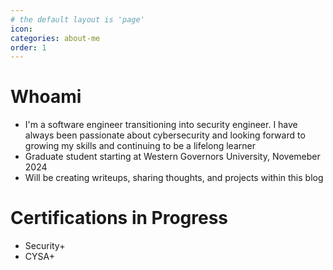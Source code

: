 ```yaml
---
# the default layout is 'page'
icon: 
categories: about-me
order: 1
---
```



# Whoami
- I'm a software engineer transitioning into security engineer. I have always been passionate about cybersecurity
and looking forward to growing my skills and continuing to be a lifelong learner
- Graduate student starting at Western Governors University, Novemeber 2024
- Will be creating writeups, sharing thoughts, and projects within this blog

# Certifications in Progress
- Security+
- CYSA+